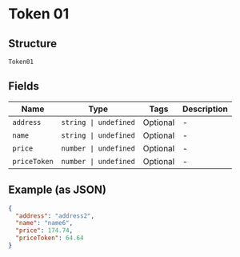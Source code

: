 
# Token 01

## Structure

`Token01`

## Fields

| Name | Type | Tags | Description |
|  --- | --- | --- | --- |
| `address` | `string \| undefined` | Optional | - |
| `name` | `string \| undefined` | Optional | - |
| `price` | `number \| undefined` | Optional | - |
| `priceToken` | `number \| undefined` | Optional | - |

## Example (as JSON)

```json
{
  "address": "address2",
  "name": "name6",
  "price": 174.74,
  "priceToken": 64.64
}
```


